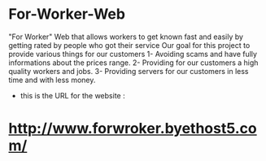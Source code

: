 # For-Worker-Web
"For Worker" Web that allows workers to get known fast and easily by getting rated by people who got their service
Our goal for this project to provide various things for our customers 
1- Avoiding scams and have fully informations about the prices range.
2- Providing for our customers a high quality workers and jobs.
3- Providing servers for our customers in less time and with less money.


* this is the URL for the website : 

# http://www.forwroker.byethost5.com/
